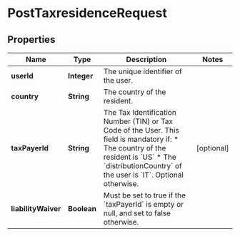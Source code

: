 

# PostTaxresidenceRequest


## Properties

| Name | Type | Description | Notes |
|------------ | ------------- | ------------- | -------------|
|**userId** | **Integer** | The unique identifier of the user. |  |
|**country** | **String** | The country of the resident. |  |
|**taxPayerId** | **String** | The Tax Identification Number (TIN) or Tax Code of the User.  This field is mandatory if: * The country of the resident is &#x60;US&#x60; * The &#x60;distributionCountry&#x60; of the user is &#x60;IT&#x60;.   Optional otherwise.  |  [optional] |
|**liabilityWaiver** | **Boolean** | Must be set to true if the &#x60;taxPayerId&#x60; is empty or null, and set to false otherwise.  |  |



